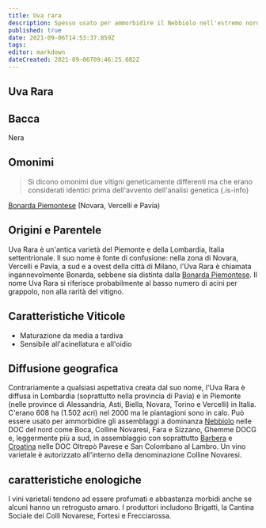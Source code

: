 ```yaml
---
title: Uva rara
description: Spesso usato per ammorbidire il Nebbiolo nell'estremo nord dell'Italia.
published: true
date: 2021-09-06T14:53:37.859Z
tags: 
editor: markdown
dateCreated: 2021-09-06T09:46:25.082Z
---
```


## Uva Rara

## Bacca
Nera

## Omonimi
> Si dicono omonimi due vitigni geneticamente differenti ma che erano considerati identici prima dell'avvento dell'analisi genetica
{.is-info}

[Bonarda Piemontese](/vitigni/bacca-nera/bonarda-piemontese) (Novara, Vercelli e Pavia)

## Origini e Parentele

Uva Rara è un'antica varietà del Piemonte e della Lombardia, Italia settentrionale. Il suo nome è fonte di confusione: nella zona di Novara, Vercelli e Pavia, a sud e a ovest della città di Milano, l'Uva Rara è chiamata ingannevolmente Bonarda, sebbene sia distinta dalla [Bonarda Piemontese](/vitigni/bacca-nera/bonarda-piemontese). Il nome Uva Rara si riferisce probabilmente al basso numero di acini per grappolo, non alla rarità del vitigno.

## Caratteristiche Viticole

- Maturazione da media a tardiva
- Sensibile all'acinellatura e all'oidio

## Diffusione geografica

Contrariamente a qualsiasi aspettativa creata dal suo nome, l'Uva Rara è diffusa in Lombardia (soprattutto nella provincia di Pavia) e in Piemonte (nelle province di Alessandria, Asti, Biella, Novara, Torino e Vercelli) in Italia. C'erano 608 ha (1.502 acri) nel 2000 ma le piantagioni sono in calo. Può essere usato per ammorbidire gli assemblaggi a dominanza [Nebbiolo](/vitigni/bacca-nera/nebbiolo.md) nelle DOC del nord come Boca, Colline Novaresi, Fara e Sizzano, Ghemme DOCG e, leggermente più a sud, in assemblaggio con soprattutto [Barbera](/vitigni/bacca-nera/barbera.md) e [Croatina](/vitigni/bacca-nera/croatina) nelle DOC Oltrepò Pavese e San Colombano al Lambro. Un vino varietale è autorizzato all'interno della denominazione Colline Novaresi.

## caratteristiche enologiche

I vini varietali tendono ad essere profumati e abbastanza morbidi anche se alcuni hanno un retrogusto amaro. I produttori includono Brigatti, la Cantina Sociale dei Colli Novarese, Fortesi e Frecciarossa.